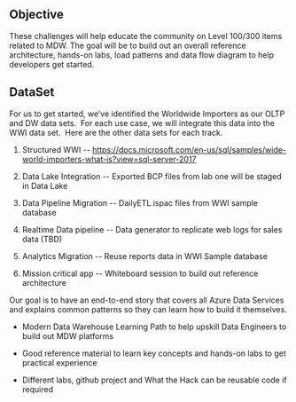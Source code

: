 
## Objective
These challenges will help educate the community on Level 100/300 items related to MDW.  The goal will be to build out an overall reference architecture, hands-on labs, load patterns and data flow diagram to help developers get started.

## DataSet 
For us to get started, we’ve identified the Worldwide Importers as our OLTP and DW data sets.  For each use case, we will integrate this data into the WWI data set.  Here are the other data sets for each track.

1. Structured WWI -- <https://docs.microsoft.com/en-us/sql/samples/wide-world-importers-what-is?view=sql-server-2017>

2. Data Lake Integration -- Exported BCP files from lab one will be staged in Data Lake

3. Data Pipeline Migration --  DailyETL.ispac files from WWI sample database

4. Realtime Data pipeline -- Data generator to replicate web logs for sales data (TBD)

5. Analytics Migration -- Reuse reports data in WWI Sample database

6. Mission critical app -- Whiteboard session to build out reference architecture
        
Our goal is to have an end-to-end story that covers all Azure Data Services and explains common patterns so they can learn how to build it themselves.

* Modern Data Warehouse Learning Path to help upskill Data Engineers to build out MDW platforms

* Good reference material to learn key concepts and hands-on labs to get practical experience

* Different labs, github project and What the Hack can be reusable code if required
